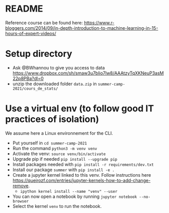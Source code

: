 # README

Reference course can be found here:
https://www.r-bloggers.com/2014/09/in-depth-introduction-to-machine-learning-in-15-hours-of-expert-videos/


# Setup directory
* Ask @BWhannou to give you access to data https://www.dropbox.com/sh/smaw3u7blio7lw8/AAAtzyTqXKNeuP3asM22p8PBa?dl=0
* unzip the downloaded folder `data.zip` in `summer-camp-2021/cours_de_stats/`

# Use a virtual env (to follow good IT practices of isolation)
We assume here a Linux environnement for the CLI.

* Put yourself in `cd summer-camp-2021` 
* Run the command `python3 -m venv venv`
* Activate the venv: `source venv/bin/activate`
* Upgrade pip if needed `pip install --upgrade pip`
* Install packages needed with `pip install -r requirements/dev.txt`
* Install our package `summer` with `pip install -e .`
* Create a jupyter kernel linked to this venv. Follow instructions here https://queirozf.com/entries/jupyter-kernels-how-to-add-change-remove. 
  - `ipython kernel install --name "venv" --user`
* You can now open a notebook by running `jupyter notebook --no-browser`
* Select the kernel `venv` to run the notebook.
